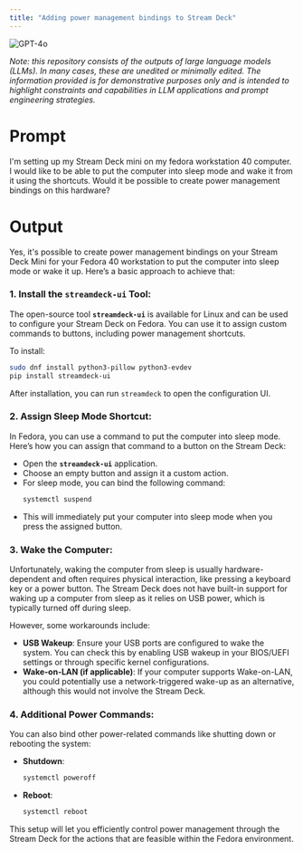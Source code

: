 ```yaml
---
title: "Adding power management bindings to Stream Deck"
---
```

![GPT-4o](https://img.shields.io/badge/GPT--4o-3333FF?style=for-the-badge&logo=openai&logoColor=white)



*Note: this repository consists of the outputs of large language models (LLMs). In many cases, these are unedited or minimally edited. The information provided is for demonstrative purposes only and is intended to highlight constraints and capabilities in LLM applications and prompt engineering strategies.*


# Prompt

I'm setting up my Stream Deck mini on my fedora workstation 40 computer. I would like to be able to put the computer into sleep mode and wake it from it using the shortcuts. Would it be possible to create power management bindings on this hardware? 

# Output

Yes, it's possible to create power management bindings on your Stream Deck Mini for your Fedora 40 workstation to put the computer into sleep mode or wake it up. Here’s a basic approach to achieve that:

### 1. **Install the `streamdeck-ui` Tool**:
   The open-source tool **`streamdeck-ui`** is available for Linux and can be used to configure your Stream Deck on Fedora. You can use it to assign custom commands to buttons, including power management shortcuts.
   
   To install:
   ```bash
   sudo dnf install python3-pillow python3-evdev
   pip install streamdeck-ui
   ```

   After installation, you can run `streamdeck` to open the configuration UI.

### 2. **Assign Sleep Mode Shortcut**:
   In Fedora, you can use a command to put the computer into sleep mode. Here’s how you can assign that command to a button on the Stream Deck:

   - Open the **`streamdeck-ui`** application.
   - Choose an empty button and assign it a custom action.
   - For sleep mode, you can bind the following command:
     ```bash
     systemctl suspend
     ```
   - This will immediately put your computer into sleep mode when you press the assigned button.

### 3. **Wake the Computer**:
   Unfortunately, waking the computer from sleep is usually hardware-dependent and often requires physical interaction, like pressing a keyboard key or a power button. The Stream Deck does not have built-in support for waking up a computer from sleep as it relies on USB power, which is typically turned off during sleep. 

   However, some workarounds include:
   - **USB Wakeup**: Ensure your USB ports are configured to wake the system. You can check this by enabling USB wakeup in your BIOS/UEFI settings or through specific kernel configurations.
   - **Wake-on-LAN (if applicable)**: If your computer supports Wake-on-LAN, you could potentially use a network-triggered wake-up as an alternative, although this would not involve the Stream Deck.

### 4. **Additional Power Commands**:
   You can also bind other power-related commands like shutting down or rebooting the system:
   - **Shutdown**:
     ```bash
     systemctl poweroff
     ```
   - **Reboot**:
     ```bash
     systemctl reboot
     ```

This setup will let you efficiently control power management through the Stream Deck for the actions that are feasible within the Fedora environment.